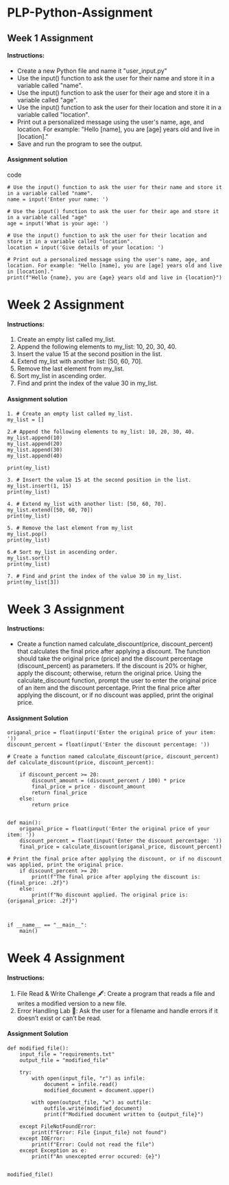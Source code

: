 # PLP-Python-Assignment
## Week 1 Assignment
#### Instructions:
- Create a new Python file and name it "user_input.py"
- Use the input() function to ask the user for their name and store it in a variable called "name".
- Use the input() function to ask the user for their age and store it in a variable called "age".
- Use the input() function to ask the user for their location and store it in a variable called "location".
- Print out a personalized message using the user's name, age, and location. For example: "Hello [name], you are [age] years old and live in [location]."
- Save and run the program to see the output.

#### Assignment solution
code
```
# Use the input() function to ask the user for their name and store it in a variable called "name".
name = input('Enter your name: ')

# Use the input() function to ask the user for their age and store it in a variable called "age"
age = input('What is your age: ')

# Use the input() function to ask the user for their location and store it in a variable called "location".
location = input('Give details of your location: ')

# Print out a personalized message using the user's name, age, and location. For example: "Hello [name], you are [age] years old and live in [location]."
print(f"Hello {name}, you are {age} years old and live in {location}")
```



# Week 2 Assignment
#### Instructions:
1. Create an empty list called my_list.
2. Append the following elements to my_list: 10, 20, 30, 40.
3. Insert the value 15 at the second position in the list.
4. Extend my_list with another list: [50, 60, 70].
5. Remove the last element from my_list.
6. Sort my_list in ascending order.
7. Find and print the index of the value 30 in my_list.

#### Assignment solution
```
1. # Create an empty list called my_list.
my_list = [] 

2.# Append the following elements to my_list: 10, 20, 30, 40.
my_list.append(10)
my_list.append(20)
my_list.append(30)
my_list.append(40)

print(my_list)

3. # Insert the value 15 at the second position in the list.
my_list.insert(1, 15)
print(my_list) 

4. # Extend my_list with another list: [50, 60, 70].
my_list.extend([50, 60, 70])
print(my_list)

5. # Remove the last element from my_list
my_list.pop()
print(my_list)

6.# Sort my_list in ascending order.
my_list.sort()
print(my_list) 

7. # Find and print the index of the value 30 in my_list.
print(my_list[3])
```


# Week 3 Assignment

#### Instructions:
- Create a function named calculate_discount(price, discount_percent) that calculates the final price after applying a discount. The function should take the original price (price) and the discount percentage (discount_percent) as parameters. If the discount is 20% or higher, apply the discount; otherwise, return the original price.
Using the calculate_discount function, prompt the user to enter the original price of an item and the discount percentage. Print the final price after applying the discount, or if no discount was applied, print the original price.

#### Assignment Solution
```
origanal_price = float(input('Enter the original price of your item: '))
discount_percent = float(input('Enter the discount percentage: '))

# Create a function named calculate_discount(price, discount_percent) 
def calculate_discount(price, discount_percent):
    
    if discount_percent >= 20:
        discount_amount = (discount_percent / 100) * price
        final_price = price - discount_amount
        return final_price
    else:
        return price 
    

def main():
    origanal_price = float(input('Enter the original price of your item: '))
    discount_percent = float(input('Enter the discount percentage: '))
    final_price = calculate_discount(origanal_price, discount_percent)

# Print the final price after applying the discount, or if no discount was applied, print the original price.
    if discount_percent >= 20:
        print(f"The final price after applying the discount is: {final_price: .2f}")
    else:
        print(f"No discount applied. The original price is: {origanal_price: .2f}")



if __name__ == "__main__":
    main()   
```

# Week 4 Assignment

#### Instructions:
1. File Read & Write Challenge 🖋️: Create a program that reads a file and writes a modified version to a new file.
2. Error Handling Lab 🧪: Ask the user for a filename and handle errors if it doesn’t exist or can’t be read.

#### Assignment Solution
```
def modified_file():
    input_file = "requirements.txt"
    output_file = "modified_file"

    try:
        with open(input_file, "r") as infile:
            document = infile.read()
            modified_document = document.upper()

        with open(output_file, "w") as outfile:
            outfile.write(modified_document)
            print(f"Modified document written to {output_file}")

    except FileNotFoundError:
        print(f"Error: File {input_file} not found")
    except IOError:
        print(f"Error: Could not read the file")
    except Exception as e:
        print(f"An unexcepted error occured: {e}")


modified_file()
```

